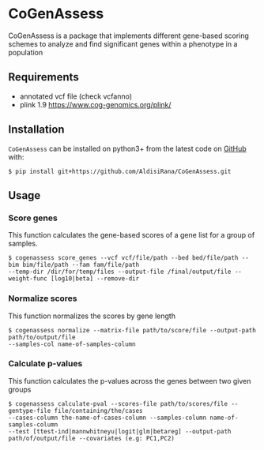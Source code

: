 # CoGenAssess

CoGenAssess is a package that implements different gene-based scoring schemes to analyze and find significant genes 
within a phenotype in a population

## Requirements
* annotated vcf file (check vcfanno)
* plink 1.9 https://www.cog-genomics.org/plink/


## Installation
``CoGenAssess`` can be installed on python3+ from the latest code on [GitHub](https://github.com/AldisiRana/CoGenAssess) with:

    $ pip install git+https://github.com/AldisiRana/CoGenAssess.git

## Usage

### Score genes
This function calculates the gene-based scores of a gene list for a group of samples.

    $ cogenassess score_genes --vcf vcf/file/path --bed bed/file/path --bim bim/file/path --fam fam/file/path 
    --temp-dir /dir/for/temp/files --output-file /final/output/file --weight-func [log10|beta] --remove-dir


### Normalize scores
This function normalizes the scores by gene length

    $ cogenassess normalize --matrix-file path/to/score/file --output-path path/to/output/file 
    --samples-col name-of-samples-column


### Calculate p-values
This function calculates the p-values across the genes between two given groups

    $ cogenassess calculate-pval --scores-file path/to/scores/file --gentype-file file/containing/the/cases 
    --cases-column the-name-of-cases-column --samples-column name-of-samples-column 
    --test [ttest-ind|mannwhitneyu|logit|glm|betareg] --output-path path/of/output/file --covariates (e.g: PC1,PC2)
